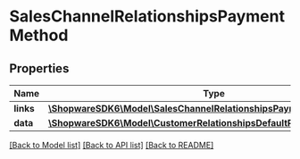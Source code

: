 # SalesChannelRelationshipsPaymentMethod

## Properties
Name | Type | Description | Notes
------------ | ------------- | ------------- | -------------
**links** | [**\ShopwareSDK6\Model\SalesChannelRelationshipsPaymentMethodLinks**](SalesChannelRelationshipsPaymentMethodLinks.md) |  | [optional] 
**data** | [**\ShopwareSDK6\Model\CustomerRelationshipsDefaultPaymentMethodData**](CustomerRelationshipsDefaultPaymentMethodData.md) |  | [optional] 

[[Back to Model list]](../../README.md#documentation-for-models) [[Back to API list]](../../README.md#documentation-for-api-endpoints) [[Back to README]](../../README.md)

